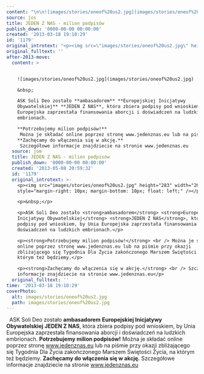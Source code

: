 ```yaml
---
content: "\n\n![images/stories/oneof%20us2.jpg](images/stories/oneof%20us2.jpg)\n&nbsp;\nASK Soli Deo zostało **ambasadorem** **Europejskiej Inicjatywy Obywatelskiej** **JEDEN Z NAS**, która zbiera podpisy pod wnioskiem, by Unia Europejska zaprzestała finansowania aborcji i doświadczeń na ludzkich embrionach.\n**Potrzebujemy milion podpisów!** \n Można je składać online poprzez stronę www.jedenznas.eu lub na piśmie przy okazji zbliżającego się Tygodnia Dla Życia zakończonego Marszem Świętości Życia, na którym też będziemy.\n**Zachęcamy do włączenia się w akcję.** \n Szczegółowe informacje znajdziecie na stronie www.jedenznas.eu\n\n\n<!--CONTENT FROM OLD SERVER (jos before 2013): \n\n![images/stories/oneof%20us2.jpg](images/stories/oneof%20us2.jpg)\n\r\n\n&nbsp;\n\r\n\nASK Soli Deo zostało **ambasadorem** **Europejskiej Inicjatywy Obywatelskiej** **JEDEN Z NAS**, która zbiera podpisy pod wnioskiem, by Unia Europejska zaprzestała finansowania aborcji i doświadczeń na ludzkich embrionach.\n\r\n\n**Potrzebujemy milion podpisów!** \n Można je składać online poprzez stronę www.jedenznas.eu lub na piśmie przy okazji zbliżającego się Tygodnia Dla Życia zakończonego Marszem Świętości Życia, na którym też będziemy.\n\r\n\n**Zachęcamy do włączenia się w akcję.** \n Szczegółowe informacje znajdziecie na stronie www.jedenznas.eu\n\n-->"
source: jos
title: JEDEN Z NAS - milion podpisów
publish_down: '0000-00-00 00:00:00'
created: '2013-03-18 19:10:29'
id: '1179'
original_introtext: "<p><img src=\"images/stories/oneof%20us2.jpg\" height=\"283\" width=\"200\" style=\"margin-right: 10px; margin-bottom: 10px; float: left;\" /></p>\r\n<p>&nbsp;</p>\r\n<p>ASK Soli Deo zostało <strong>ambasadorem</strong> <strong>Europejskiej Inicjatywy Obywatelskiej</strong> <strong>JEDEN Z NAS</strong>, która zbiera podpisy pod wnioskiem, by Unia Europejska zaprzestała finansowania aborcji i doświadczeń na ludzkich embrionach.</p>\r\n<p><strong>Potrzebujemy milion podpisów!</strong> <br /> Można je składać online poprzez stronę www.jedenznas.eu lub na piśmie przy okazji zbliżającego się Tygodnia Dla Życia zakończonego Marszem Świętości Życia, na którym też będziemy.</p>\r\n<p><strong>Zachęcamy do włączenia się w akcję.</strong> <br /> Szczegółowe informacje znajdziecie na stronie www.jedenznas.eu</p>"
original_fulltext: ''
after-2013-move:
  content: >


    ![images/stories/oneof%20us2.jpg](images/stories/oneof%20us2.jpg)

    &nbsp;

    ASK Soli Deo zostało **ambasadorem** **Europejskiej Inicjatywy
    Obywatelskiej** **JEDEN Z NAS**, która zbiera podpisy pod wnioskiem, by Unia
    Europejska zaprzestała finansowania aborcji i doświadczeń na ludzkich
    embrionach.

    **Potrzebujemy milion podpisów!** 
     Można je składać online poprzez stronę www.jedenznas.eu lub na piśmie przy okazji zbliżającego się Tygodnia Dla Życia zakończonego Marszem Świętości Życia, na którym też będziemy.
    **Zachęcamy do włączenia się w akcję.** 
     Szczegółowe informacje znajdziecie na stronie www.jedenznas.eu
  source: jom
  title: JEDEN Z NAS - milion podpisów
  publish_down: '0000-00-00 00:00:00'
  created: '2013-05-08 20:59:32'
  id: '1179'
  original_introtext: >-
    <p><img src="images/stories/oneof%20us2.jpg" height="283" width="200"
    style="margin-right: 10px; margin-bottom: 10px; float: left;" /></p>

    <p>&nbsp;</p>

    <p>ASK Soli Deo zostało <strong>ambasadorem</strong> <strong>Europejskiej
    Inicjatywy Obywatelskiej</strong> <strong>JEDEN Z NAS</strong>, która zbiera
    podpisy pod wnioskiem, by Unia Europejska zaprzestała finansowania aborcji i
    doświadczeń na ludzkich embrionach.</p>

    <p><strong>Potrzebujemy milion podpisów!</strong> <br /> Można je składać
    online poprzez stronę www.jedenznas.eu lub na piśmie przy okazji
    zbliżającego się Tygodnia Dla Życia zakończonego Marszem Świętości Życia, na
    którym też będziemy.</p>

    <p><strong>Zachęcamy do włączenia się w akcję.</strong> <br /> Szczegółowe
    informacje znajdziecie na stronie www.jedenznas.eu</p>
  original_fulltext: ''
time: '2013-03-18 19:10:29'
coverPhoto:
  alt: images/stories/oneof%20us2.jpg
  path: images/stories/oneof%20us2.jpg
---
```

&nbsp;
ASK Soli Deo zostało **ambasadorem** **Europejskiej Inicjatywy Obywatelskiej** **JEDEN Z NAS**, która zbiera podpisy pod wnioskiem, by Unia Europejska zaprzestała finansowania aborcji i doświadczeń na ludzkich embrionach.
**Potrzebujemy milion podpisów!** 
 Można je składać online poprzez stronę www.jedenznas.eu lub na piśmie przy okazji zbliżającego się Tygodnia Dla Życia zakończonego Marszem Świętości Życia, na którym też będziemy.
**Zachęcamy do włączenia się w akcję.** 
 Szczegółowe informacje znajdziecie na stronie www.jedenznas.eu


<!--CONTENT FROM OLD SERVER (jos before 2013): 




&nbsp;


ASK Soli Deo zostało **ambasadorem** **Europejskiej Inicjatywy Obywatelskiej** **JEDEN Z NAS**, która zbiera podpisy pod wnioskiem, by Unia Europejska zaprzestała finansowania aborcji i doświadczeń na ludzkich embrionach.


**Potrzebujemy milion podpisów!** 
 Można je składać online poprzez stronę www.jedenznas.eu lub na piśmie przy okazji zbliżającego się Tygodnia Dla Życia zakończonego Marszem Świętości Życia, na którym też będziemy.


**Zachęcamy do włączenia się w akcję.** 
 Szczegółowe informacje znajdziecie na stronie www.jedenznas.eu

-->

<!--{{json:{"created_date":"2013-03-18 19:10:29","publish_down":"0000-00-00 00:00:00","id":"1179"}}}-->